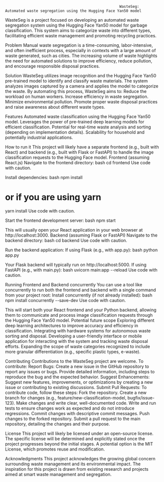                                                         WasteSeg: Automated waste segregation using the Hugging Face Yan50 model

WasteSeg is a project focused on developing an automated waste segregation system using the Hugging Face Yan50 model for garbage classification. This system aims to categorize waste into different types, facilitating efficient waste management and promoting recycling practices. 

Problem
Manual waste segregation is a time-consuming, labor-intensive, and often inefficient process, especially in contexts with a large amount of waste generated, such as cities. The increasing volume of waste highlights the need for automated solutions to improve efficiency, reduce pollution, and encourage responsible disposal practices. 

Solution
WasteSeg utilizes image recognition and the Hugging Face Yan50 pre-trained model to identify and classify waste materials. The system analyzes images captured by a camera and applies the model to categorize the waste. By automating this process, WasteSeg aims to: 
Reduce the workload on human workers.
Increase efficiency in waste segregation.
Minimize environmental pollution.
Promote proper waste disposal practices and raise awareness about different waste types. 

Features
Automated waste classification using the Hugging Face Yan50 model.
Leverages the power of pre-trained deep learning models for efficient classification.
Potential for real-time waste analysis and sorting (depending on implementation details).
Scalability for household and potentially industrial applications. 

How to run it
This project will likely have a separate frontend (e.g., built with React) and backend (e.g., built with Flask or FastAPI) to handle the image classification requests to the Hugging Face model. 
Frontend (assuming React.js)
Navigate to the frontend directory:
bash
cd frontend 
Use code with caution.

Install dependencies:
bash
npm install 
# or if you are using yarn
yarn install
Use code with caution.

Start the frontend development server:
bash
npm start

This will usually open your React application in your web browser at http://localhost:3000. 
Backend (assuming Flask or FastAPI)
Navigate to the backend directory:
bash
cd backend 
Use code with caution.

Run the backend application:
If using Flask (e.g., with app.py):
bash
python app.py

Your Flask backend will typically run on http://localhost:5000.
If using FastAPI (e.g., with main.py):
bash
uvicorn main:app --reload 
Use code with caution.

 
Running Frontend and Backend concurrently
You can use a tool like concurrently to run both the frontend and backend with a single command from your project root: 
Install concurrently (if not already installed):
bash
npm install concurrently --save-dev
Use code with caution.

This will start both your React frontend and your Python backend, allowing them to communicate and process image classification requests through the Hugging Face Yan50 model. 
Potential future scope
Exploring different deep learning architectures to improve accuracy and efficiency in classification.
Integrating with hardware systems for autonomous waste sorting and disposal.
Developing a user-friendly interface or mobile application for interacting with the system and tracking waste disposal efforts.
Expanding the scope of waste categories recognized to include more granular differentiation (e.g., specific plastic types, e-waste). 

Contributing
Contributions to the WasteSeg project are welcome. To contribute: 
Report Bugs: Create a new issue in the GitHub repository to report any issues or bugs. Provide detailed information, including steps to reproduce the bug and the expected behavior.
Suggest Enhancements: Suggest new features, improvements, or optimizations by creating a new issue or contributing to existing discussions.
Submit Pull Requests: To contribute code, follow these steps:
Fork the repository.
Create a new branch for changes (e.g., feature/new-classification-model, bugfix/issue-123).
Make changes and write clear, well-documented code.
Write and run tests to ensure changes work as expected and do not introduce regressions.
Commit changes with descriptive commit messages.
Push changes to the forked repository.
Submit a pull request to the main repository, detailing the changes and their purpose. 

License
This project will likely be licensed under an open-source license. The specific license will be determined and explicitly stated once the project progresses beyond the initial stages. A potential option is the MIT License, which promotes reuse and modification. 

Acknowledgments
This project acknowledges the growing global concern surrounding waste management and its environmental impact.
The inspiration for this project is drawn from existing research and projects aimed at smart waste management and segregation. 
